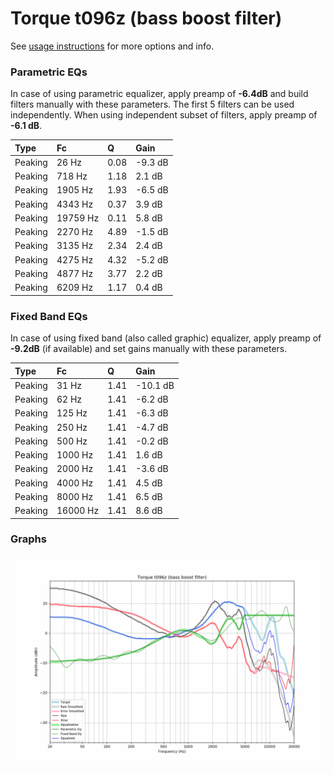 # Torque t096z (bass boost filter)
See [usage instructions](https://github.com/jaakkopasanen/AutoEq#usage) for more options and info.

### Parametric EQs
In case of using parametric equalizer, apply preamp of **-6.4dB** and build filters manually
with these parameters. The first 5 filters can be used independently.
When using independent subset of filters, apply preamp of **-6.1 dB**.

| Type    | Fc       |    Q | Gain    |
|:--------|:---------|:-----|:--------|
| Peaking | 26 Hz    | 0.08 | -9.3 dB |
| Peaking | 718 Hz   | 1.18 | 2.1 dB  |
| Peaking | 1905 Hz  | 1.93 | -6.5 dB |
| Peaking | 4343 Hz  | 0.37 | 3.9 dB  |
| Peaking | 19759 Hz | 0.11 | 5.8 dB  |
| Peaking | 2270 Hz  | 4.89 | -1.5 dB |
| Peaking | 3135 Hz  | 2.34 | 2.4 dB  |
| Peaking | 4275 Hz  | 4.32 | -5.2 dB |
| Peaking | 4877 Hz  | 3.77 | 2.2 dB  |
| Peaking | 6209 Hz  | 1.17 | 0.4 dB  |

### Fixed Band EQs
In case of using fixed band (also called graphic) equalizer, apply preamp of **-9.2dB**
(if available) and set gains manually with these parameters.

| Type    | Fc       |    Q | Gain     |
|:--------|:---------|:-----|:---------|
| Peaking | 31 Hz    | 1.41 | -10.1 dB |
| Peaking | 62 Hz    | 1.41 | -6.2 dB  |
| Peaking | 125 Hz   | 1.41 | -6.3 dB  |
| Peaking | 250 Hz   | 1.41 | -4.7 dB  |
| Peaking | 500 Hz   | 1.41 | -0.2 dB  |
| Peaking | 1000 Hz  | 1.41 | 1.6 dB   |
| Peaking | 2000 Hz  | 1.41 | -3.6 dB  |
| Peaking | 4000 Hz  | 1.41 | 4.5 dB   |
| Peaking | 8000 Hz  | 1.41 | 6.5 dB   |
| Peaking | 16000 Hz | 1.41 | 8.6 dB   |

### Graphs
![](./Torque%20t096z%20(bass%20boost%20filter).png)